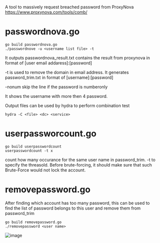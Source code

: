 A tool to massively request breached password from ProxyNova https://www.proxynova.com/tools/comb/

passwordnova.go
=====================
```
go build passwordnova.go
./passwordnove -u <username list file> -t
```
It outputs passwordnova_result.txt contains the result from proxynova in format of [user email addaress]:[password]

-t is used to remove the domain in email address. It generates password_trim.txt in format of [username]:[password]

-nonum skip the line if the password is numberonly

It shows the username with more then 4 password. 

Output files can be used by hydra to perform combination test
```
hydra -C <file> <dc> <service>
```


userpassworcount.go
=====================
```
go build userpasswordcount
userpasswordcount -t x
```
count how many occurance for the same user name in password_trim. -t to specify the threasold. Before brute-forcing, it should make sure that such Brute-Force would not lock the account.

removepassword.go
=================
After finding which account has too many password, this can be used to find the list of password belongs to this user and remove them from password_trim
```
go build removepassword.go
./removepassword <user name>
```
![image](https://github.com/restdone/passwordnova/assets/42227817/ea8129e6-c6e1-41f3-a99c-80057459d760)
